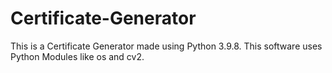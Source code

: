 # Certificate-Generator
This is a Certificate Generator made using Python 3.9.8. This software uses Python Modules like os and cv2.
